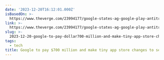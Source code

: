```yaml
---
date: '2023-12-20T16:12:01.000Z'
isBasedOn: >-
  https://www.theverge.com/23994177/google-states-ag-google-play-antitrust-settlement
link: >-
  https://www.theverge.com/23994177/google-states-ag-google-play-antitrust-settlement
slug: >-
  2023-12-20-google-to-pay-dollar700-million-and-make-tiny-app-store-changes-to-settle-with-5
tags:
  - tech
title: Google to pay $700 million and make tiny app store changes to settle with 5
---
```


